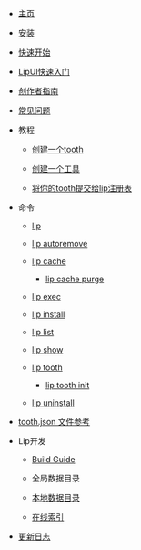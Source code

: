 - [主页](README.md)

- [安装](installation.md)

- [快速开始](getting_started.md)

- [LipUI快速入门](lipui_quickstart.md)

- [创作者指南](creator_s_guide.md)

- [常见问题](faq.md)

- 教程

  - [创建一个tooth](tutorials/create_a_lip_tooth.md)

  - [创建一个工具](tutorials/create_a_tool.md)
  
  - [将你的tooth提交给lip注册表](tutorials/submit_your_tooth_to_lip_registry.md)

- 命令

  - [lip](commands/lip.md)

  - [lip autoremove](commands/lip_autoremove.md)

  - [lip cache](commands/lip_cache.md)

    - [lip cache purge](commands/lip_cache_purge.md)  
    
  - [lip exec](commands/lip_exec.md)

  - [lip install](commands/lip_install.md)

  - [lip list](commands/lip_list.md)

  - [lip show](commands/lip_show.md)

  - [lip tooth](commands/lip_tooth.md)

    - [lip tooth init](commands/lip_tooth_init.md)

  - [lip uninstall](commands/lip_uninstall.md)

- [tooth.json 文件参考](tooth_json_file_reference.md)

- Lip开发

  - [Build Guide](development/build_guide.md)

  - 全局数据目录

  - [本地数据目录](development/local_data_directory.md)
  
  - [在线索引](development/registry.md)

- [更新日志](https://github.com/LiteLDev/Lip/blob/main/CHANGELOG.md)
